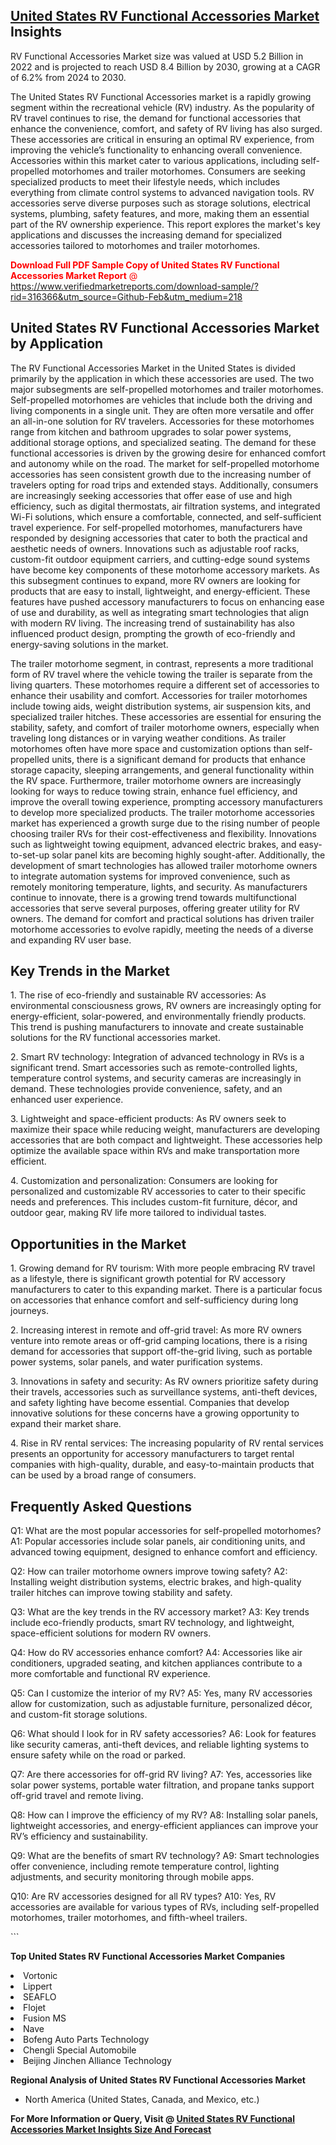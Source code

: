 <h2><a href="https://www.verifiedmarketreports.com/download-sample/?rid=316366&amp;utm_source=Github-Feb&amp;utm_medium=218" target="_blank">United States RV Functional Accessories Market</a> Insights</h2><p>RV Functional Accessories Market size was valued at USD 5.2 Billion in 2022 and is projected to reach USD 8.4 Billion by 2030, growing at a CAGR of 6.2% from 2024 to 2030.</p><p> <p>The United States RV Functional Accessories market is a rapidly growing segment within the recreational vehicle (RV) industry. As the popularity of RV travel continues to rise, the demand for functional accessories that enhance the convenience, comfort, and safety of RV living has also surged. These accessories are critical in ensuring an optimal RV experience, from improving the vehicle’s functionality to enhancing overall convenience. Accessories within this market cater to various applications, including self-propelled motorhomes and trailer motorhomes. Consumers are seeking specialized products to meet their lifestyle needs, which includes everything from climate control systems to advanced navigation tools. RV accessories serve diverse purposes such as storage solutions, electrical systems, plumbing, safety features, and more, making them an essential part of the RV ownership experience. This report explores the market's key applications and discusses the increasing demand for specialized accessories tailored to motorhomes and trailer motorhomes. <p><span class=""><span style="color: #ff0000;"><strong>Download Full PDF Sample Copy of United States RV Functional Accessories Market Report</strong> @ </span><a href="https://www.verifiedmarketreports.com/download-sample/?rid=316366&amp;utm_source=Github-Feb&amp;utm_medium=218" target="_blank">https://www.verifiedmarketreports.com/download-sample/?rid=316366&amp;utm_source=Github-Feb&amp;utm_medium=218</a></span></p></p> <h2>United States RV Functional Accessories Market by Application</h2> <p>The RV Functional Accessories Market in the United States is divided primarily by the application in which these accessories are used. The two major subsegments are self-propelled motorhomes and trailer motorhomes. Self-propelled motorhomes are vehicles that include both the driving and living components in a single unit. They are often more versatile and offer an all-in-one solution for RV travelers. Accessories for these motorhomes range from kitchen and bathroom upgrades to solar power systems, additional storage options, and specialized seating. The demand for these functional accessories is driven by the growing desire for enhanced comfort and autonomy while on the road. The market for self-propelled motorhome accessories has seen consistent growth due to the increasing number of travelers opting for road trips and extended stays. Additionally, consumers are increasingly seeking accessories that offer ease of use and high efficiency, such as digital thermostats, air filtration systems, and integrated Wi-Fi solutions, which ensure a comfortable, connected, and self-sufficient travel experience. For self-propelled motorhomes, manufacturers have responded by designing accessories that cater to both the practical and aesthetic needs of owners. Innovations such as adjustable roof racks, custom-fit outdoor equipment carriers, and cutting-edge sound systems have become key components of these motorhome accessory markets. As this subsegment continues to expand, more RV owners are looking for products that are easy to install, lightweight, and energy-efficient. These features have pushed accessory manufacturers to focus on enhancing ease of use and durability, as well as integrating smart technologies that align with modern RV living. The increasing trend of sustainability has also influenced product design, prompting the growth of eco-friendly and energy-saving solutions in the market. <p>The trailer motorhome segment, in contrast, represents a more traditional form of RV travel where the vehicle towing the trailer is separate from the living quarters. These motorhomes require a different set of accessories to enhance their usability and comfort. Accessories for trailer motorhomes include towing aids, weight distribution systems, air suspension kits, and specialized trailer hitches. These accessories are essential for ensuring the stability, safety, and comfort of trailer motorhome owners, especially when traveling long distances or in varying weather conditions. As trailer motorhomes often have more space and customization options than self-propelled units, there is a significant demand for products that enhance storage capacity, sleeping arrangements, and general functionality within the RV space. Furthermore, trailer motorhome owners are increasingly looking for ways to reduce towing strain, enhance fuel efficiency, and improve the overall towing experience, prompting accessory manufacturers to develop more specialized products. The trailer motorhome accessories market has experienced a growth surge due to the rising number of people choosing trailer RVs for their cost-effectiveness and flexibility. Innovations such as lightweight towing equipment, advanced electric brakes, and easy-to-set-up solar panel kits are becoming highly sought-after. Additionally, the development of smart technologies has allowed trailer motorhome owners to integrate automation systems for improved convenience, such as remotely monitoring temperature, lights, and security. As manufacturers continue to innovate, there is a growing trend towards multifunctional accessories that serve several purposes, offering greater utility for RV owners. The demand for comfort and practical solutions has driven trailer motorhome accessories to evolve rapidly, meeting the needs of a diverse and expanding RV user base. <h2>Key Trends in the Market</h2> <p>1. The rise of eco-friendly and sustainable RV accessories: As environmental consciousness grows, RV owners are increasingly opting for energy-efficient, solar-powered, and environmentally friendly products. This trend is pushing manufacturers to innovate and create sustainable solutions for the RV functional accessories market.</p> <p>2. Smart RV technology: Integration of advanced technology in RVs is a significant trend. Smart accessories such as remote-controlled lights, temperature control systems, and security cameras are increasingly in demand. These technologies provide convenience, safety, and an enhanced user experience.</p> <p>3. Lightweight and space-efficient products: As RV owners seek to maximize their space while reducing weight, manufacturers are developing accessories that are both compact and lightweight. These accessories help optimize the available space within RVs and make transportation more efficient.</p> <p>4. Customization and personalization: Consumers are looking for personalized and customizable RV accessories to cater to their specific needs and preferences. This includes custom-fit furniture, décor, and outdoor gear, making RV life more tailored to individual tastes.</p> <h2>Opportunities in the Market</h2> <p>1. Growing demand for RV tourism: With more people embracing RV travel as a lifestyle, there is significant growth potential for RV accessory manufacturers to cater to this expanding market. There is a particular focus on accessories that enhance comfort and self-sufficiency during long journeys.</p> <p>2. Increasing interest in remote and off-grid travel: As more RV owners venture into remote areas or off-grid camping locations, there is a rising demand for accessories that support off-the-grid living, such as portable power systems, solar panels, and water purification systems.</p> <p>3. Innovations in safety and security: As RV owners prioritize safety during their travels, accessories such as surveillance systems, anti-theft devices, and safety lighting have become essential. Companies that develop innovative solutions for these concerns have a growing opportunity to expand their market share.</p> <p>4. Rise in RV rental services: The increasing popularity of RV rental services presents an opportunity for accessory manufacturers to target rental companies with high-quality, durable, and easy-to-maintain products that can be used by a broad range of consumers.</p> <h2>Frequently Asked Questions</h2> <p>Q1: What are the most popular accessories for self-propelled motorhomes? A1: Popular accessories include solar panels, air conditioning units, and advanced towing equipment, designed to enhance comfort and efficiency.</p> <p>Q2: How can trailer motorhome owners improve towing safety? A2: Installing weight distribution systems, electric brakes, and high-quality trailer hitches can improve towing stability and safety.</p> <p>Q3: What are the key trends in the RV accessory market? A3: Key trends include eco-friendly products, smart RV technology, and lightweight, space-efficient solutions for modern RV owners.</p> <p>Q4: How do RV accessories enhance comfort? A4: Accessories like air conditioners, upgraded seating, and kitchen appliances contribute to a more comfortable and functional RV experience.</p> <p>Q5: Can I customize the interior of my RV? A5: Yes, many RV accessories allow for customization, such as adjustable furniture, personalized décor, and custom-fit storage solutions.</p> <p>Q6: What should I look for in RV safety accessories? A6: Look for features like security cameras, anti-theft devices, and reliable lighting systems to ensure safety while on the road or parked.</p> <p>Q7: Are there accessories for off-grid RV living? A7: Yes, accessories like solar power systems, portable water filtration, and propane tanks support off-grid travel and remote living.</p> <p>Q8: How can I improve the efficiency of my RV? A8: Installing solar panels, lightweight accessories, and energy-efficient appliances can improve your RV’s efficiency and sustainability.</p> <p>Q9: What are the benefits of smart RV technology? A9: Smart technologies offer convenience, including remote temperature control, lighting adjustments, and security monitoring through mobile apps.</p> <p>Q10: Are RV accessories designed for all RV types? A10: Yes, RV accessories are available for various types of RVs, including self-propelled motorhomes, trailer motorhomes, and fifth-wheel trailers.</p> ```</p><p><strong>Top United States RV Functional Accessories Market Companies</strong></p><div data-test-id=""><p><li>Vortonic</li><li> Lippert</li><li> SEAFLO</li><li> Flojet</li><li> Fusion MS</li><li> Nave</li><li> Bofeng Auto Parts Technology</li><li> Chengli Special Automobile</li><li> Beijing Jinchen Alliance Technology</li></p><div><strong>Regional Analysis of&nbsp;United States RV Functional Accessories Market</strong></div><ul><li dir="ltr"><p dir="ltr">North America&nbsp;(United States, Canada, and Mexico, etc.)</p></li></ul><p><strong>For More Information or Query, Visit @&nbsp;</strong><strong><a href="https://www.verifiedmarketreports.com/product/rv-functional-accessories-market/?utm_source=Github-Feb&amp;utm_medium=218" target="_blank">United States RV Functional Accessories Market Insights Size And Forecast</a></strong></p></div>

